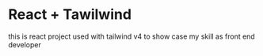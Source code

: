 # React + Tawilwind

this is react project used with tailwind v4 to show case my skill as front end developer